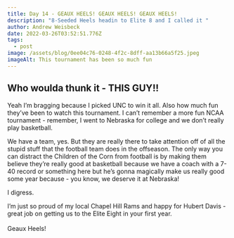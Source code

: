 ```yaml
---
title: Day 14 - GEAUX HEELS! GEAUX HEELS! GEAUX HEELS!
description: "8-Seeded Heels headin to Elite 8 and I called it "
author: Andrew Weisbeck
date: 2022-03-26T03:52:51.776Z
tags:
  - post
image: /assets/blog/0ee04c76-0248-4f2c-8dff-aa13b66a5f25.jpeg
imageAlt: This tournament has been so much fun
---
```

## Who woulda thunk it - THIS GUY!!

Yeah I’m bragging because I picked UNC to win it all. Also how much fun they’ve been to watch this tournament. I can’t remember a more fun NCAA tournament - remember, I went to Nebraska for college and we don’t really play basketball. 

We have a team, yes. But they are really there to take attention off of all the stupid stuff that the football team does in the offseason. The only way you can distract the Children of the Corn from football is by making them believe they’re really good at basketball because we have a coach with a 7-40 record or something here but he’s gonna magically make us really good some year because - you know, we deserve it at Nebraska!

I digress.

I’m just so proud of my local Chapel Hill Rams and happy for Hubert Davis - great job on getting us to the Elite Eight in your first year. \
\
Geaux Heels!

![]()